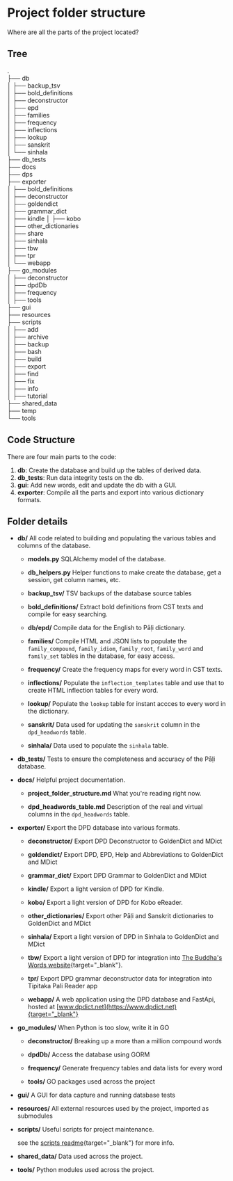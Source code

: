 # Project folder structure
Where are all the parts of the project located?

## Tree
.  
├── db  
│   ├── backup_tsv  
│   ├── bold_definitions  
│   ├── deconstructor  
│   ├── epd  
│   ├── families  
│   ├── frequency  
│   ├── inflections  
│   ├── lookup  
│   ├── sanskrit  
│   └── sinhala  
├── db_tests  
├── docs  
├── dps  
├── exporter  
│   ├── bold_definitions  
│   ├── deconstructor  
│   ├── goldendict  
│   ├── grammar_dict  
│   ├── kindle
│   ├── kobo  
│   ├── other_dictionaries  
│   ├── share  
│   ├── sinhala  
│   ├── tbw  
│   ├── tpr  
│   └── webapp  
├── go_modules  
│   ├── deconstructor  
│   ├── dpdDb  
│   ├── frequency  
│   ├── tools  
├── gui  
├── resources  
├── scripts  
│   ├── add  
│   ├── archive  
│   ├── backup  
│   ├── bash  
│   ├── build  
│   ├── export  
│   ├── find  
│   ├── fix  
│   ├── info  
│   ├── tutorial  
├── shared_data  
├── temp  
└── tools  

## Code Structure

There are four main parts to the code:

1. __db__: Create the database and build up the tables of derived data.
2. __db_tests__: Run data integrity tests on the db.
3. __gui__: Add new words, edit and update the db with a GUI.  
4. __exporter__: Compile all the parts and export into various dictionary formats.

## Folder details

- **db/** All code related to building and populating the various tables and columns of the database.

    - **models.py** SQLAlchemy model of the database.
    
    - **db_helpers.py** Helper functions to make create the database, get a session, get column names, etc. 
    
    - **backup_tsv/** TSV backups of the database source tables
    
    - **bold_definitions/** Extract bold definitions from CST texts and compile for easy searching.

	- **db/epd/** Compile data for the English to Pāḷi dictionary.

	- **families/** Compile HTML and JSON lists to populate the `family_compound`, `family_idiom`, `family_root`, `family_word` and `family_set` tables in the database, for easy access. 

	- **frequency/** Create the frequency maps for every word in CST texts.

	- **inflections/** Populate the `inflection_templates` table and use that to create HTML inflection tables for every word.

	- **lookup/** Populate the `lookup` table for instant accces to every word in the dictionary. 

	- **sanskrit/** Data used for updating the `sanskrit` column in the `dpd_headwords` table.

	- **sinhala/** Data used to populate the `sinhala` table.

- **db_tests/** Tests to ensure the completeness and accuracy of the Pāḷi database.

- **docs/** Helpful project documentation.

	- **project_folder_structure.md** What you're reading right now.

	- **dpd_headwords_table.md** Description of the real and virtual columns in the `dpd_headwords` table.

- **exporter/** Export the DPD database into various formats.

	- **deconstructor/** Export DPD Deconstructor to GoldenDict and MDict

	- **goldendict/** Export DPD, EPD, Help and Abbreviations to GoldenDict and MDict

	- **grammar_dict/** Export DPD Grammar to GoldenDict and MDict

	- **kindle/** Export a light version of DPD for Kindle.

	- **kobo/** Export a light version of DPD for Kobo eReader.

	- **other_dictionaries/** Export other Pāḷi and Sanskrit dictionaries to GoldenDict and MDict

	- **sinhala/** Export a light version of DPD in Sinhala to GoldenDict and MDict

	- **tbw/** Export a light version of DPD for integration into [The Buddha's Words website](https://thebuddhaswords.net/mn/mn1.html){target="_blank"}.

	- **tpr/** Export DPD grammar deconstructor data for integration into Tipitaka Pali Reader app 

	- **webapp/** A web application using the DPD database and FastApi, hosted at [www.dpdict.net](https://www.dpdict.net){target="_blank"}

- **go_modules/** When Python is too slow, write it in GO

	- **deconstructor/** Breaking up a more than a million compound words

	- **dpdDb/** Access the database using GORM

	- **frequency/** Generate frequency tables and data lists for every word

	- **tools/** GO packages used across the project

- **gui/** A GUI for data capture and running database tests

- **resources/** All external resources used by the project, imported as submodules

- **scripts/** Useful scripts for project maintenance.

	see the [scripts readme](https://github.com/digitalpalidictionary/dpd-db/tree/main/scripts#readme){target="_blank"} for more info.

- **shared_data/** Data used across the project.

- **tools/** Python modules used across the project.
